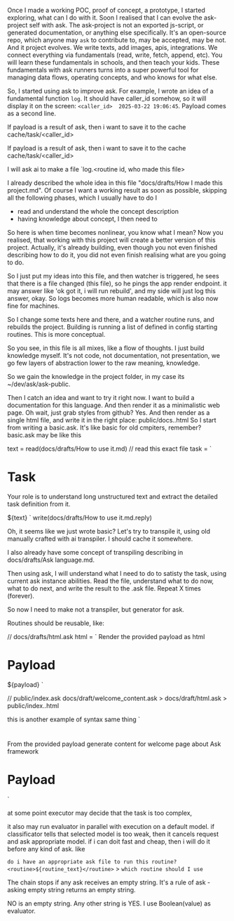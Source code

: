 Once I made a working POC, proof of concept, a prototype, I started exploring, what can I do with it.
Soon I realised that I can evolve the ask-project self with ask.
The ask-project is not an exported js-script, or generated documentation, or anything else specifically.
It's an open-source repo, which anyone may `ask` to contribute to, may be accepted, may be not.
And it project evolves.
We write texts, add images, apis, integrations.
We connect everything via fundamentals (read, write, fetch, append, etc).
You will learn these fundamentals in schools, and then teach your kids.
These fundamentals with ask runners turns into a super powerful tool for managing data flows, operating concepts, and who knows for what else.

So, I started using ask to improve ask.
For example, I wrote an idea of a fundamental function `log`.
It should have caller_id somehow, so it will display it on the screen:
`<caller_id>  2025-03-22 19:06:45`. Payload comes as a second line.

If payload is a result of ask, then i want to save it to the cache
cache/task/<caller_id>

If payload is a result of ask, then i want to save it to the cache
cache/task/<caller_id>

I will ask ai to make a file `log.<routine id, who made this file>

I already described the whole idea in this file "docs/drafts/How I made this project.md".
Of course I want a working result as soon as possible, skipping all the following phases, which I usually have to do
I 
- read and understand the whole the concept description
- having knowledge about concept, I then need to 

So here is when time becomes nonlinear, you know what I mean?
Now you realised, that working with this project will create a better version of this project.
Actually, it's already building, even though you not even finished describing how to do it, you did not even finish realising what are you going to do.

So I just put my ideas into this file, and then watcher is triggered, he sees that there is a file changed (this file), so he pings the app render endpoint. it may answer like 'ok got it, i will run rebuild', and my side will just log this answer, okay.
So logs becomes more human readable, which is also now fine for machines.

So I change some texts here and there, and a watcher routine runs, and rebuilds the project.
Building is running a list of defined in config starting routines.
This is more conceptual.

So you see, in this file is all mixes, like a flow of thoughts.
I just build knowledge myself.
It's not code, not documentation, not presentation, we go few layers of abstraction lower to the raw meaning, knowledge.

So we gain the knowledge in the project folder, in my case its ~/dev/ask/ask-public.

Then I catch an idea and want to try it right now.
I want to build a documentation for this language.
And then render it as a minimalistic web page.
Oh wait, just grab styles from github? Yes.
And then render as a single html file, and write it in the right place: public/docs.<md5 hash>.html
So I start from writing a basic.ask.
It's like basic for old cmpiters, remember?
basic.ask may be like this

text = read(docs/drafts/How to use it.md) // read this exact file
task = `
  # Task
  Your role is to understand long unstructured text and extract the detailed task definition from it.
  
  ${text}
`
write(docs/drafts/How to use it.md.reply)

Oh, it seems like we just wrote basic?
Let's try to transpile it, using old manually crafted with ai transpiler. I should cache it somewhere.

I also already have some concept of transpiling describing in docs/drafts/Ask language.md.

Then using ask, I will understand what I need to do to satisty the task, using current ask instance abilities.
Read the file, understand what to do now, what to do next, and write the result to the .ask file.
Repeat X times (forever).

So now I need to make not a transpiler, but generator for ask.

Routines should be reusable, like:

// docs/drafts/html.ask
html = `
  Render the provided payload as html

  # Payload
  ${payload}
`

// public/index.ask
docs/draft/welcome_content.ask > docs/draft/html.ask > public/index.<md5>.html

this is another example of syntax
same thing
`
  # 
  From the provided payload generate content for welcome page about Ask framework

  # Payload
`

at some point executor may decide that the task is too complex,

it also may run evaluator in parallel with execution on a default model.
if classificator tells that selected model is too weak, then it cancels request and ask appropriate model.
if i can doit fast and cheap, then i will do it before any kind of ask.
like

`
  do i have an appropriate ask file to run this routine? <routine>${routine_text}</routine>
` > `which routine should I use`

The chain stops if any ask receives an empty string.
It's a rule of ask - asking empty string returns an empty string.

NO is an empty string. Any other string is YES. I use Boolean(value) as evaluator.